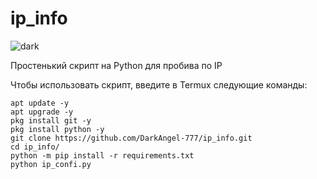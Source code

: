 # ip_info

![dark](https://user-images.githubusercontent.com/101978739/159172621-d7a0c420-dae0-40d3-82e0-ede39a4138ec.PNG)

Простенький скрипт на Python для пробива по IP

Чтобы использовать скрипт, введите в Termux следующие команды:
    
    apt update -y
    apt upgrade -y
    pkg install git -y 
    pkg install python -y 
    git clone https://github.com/DarkAngel-777/ip_info.git
    cd ip_info/
    python -m pip install -r requirements.txt
    python ip_confi.py
